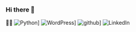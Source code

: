 ### Hi there 👋
🧑‍💻 
![Python](https://img.shields.io/badge/Python-3776AB?style=for-the-badge&logo=Python&logoColor=white)]
![WordPress](https://img.shields.io/badge/WordPress-21759B?style=for-the-badge&logo=WordPress&logoColor=21759B)]
![github](https://img.shields.io/badge/GitHub-000000?style=for-the-badge&logo=GitHub&logoColor=white)]
![LinkedIn](https://img.shields.io/badge/LinkedIn-0A66C2?style=for-the-badge&logo=linkedin&logoColor=#0A66C2)

<!--
**meti78/meti78** is a ✨ _special_ ✨ repository because its `README.md` (this file) appears on your GitHub profile.

Here are some ideas to get you started:

- 🔭 I’m currently working on ...
- 🌱 I’m currently learning ...
- 👯 I’m looking to collaborate on ...
- 🤔 I’m looking for help with ...
- 💬 Ask me about ...
- 📫 How to reach me: ...
- 😄 Pronouns: ...
- ⚡ Fun fact: ...
-->
